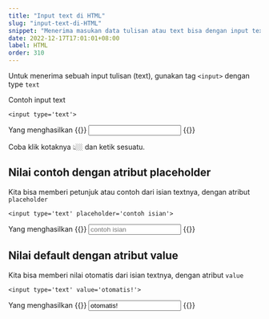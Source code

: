 ```yaml
---
title: "Input text di HTML"
slug: "input-text-di-HTML"
snippet: "Menerima masukan data tulisan atau text bisa dengan input text dari HTML"
date: 2022-12-17T17:01:01+08:00
label: HTML
order: 310
---
```


Untuk menerima sebuah input tulisan (text), gunakan tag `<input>` dengan type `text`

Contoh input text
```
<input type='text'>
```

Yang menghasilkan
{{<rawhtml>}}
<input type='text'>
{{</rawhtml>}}

Coba klik kotaknya  👆🏼 dan ketik sesuatu.

## Nilai contoh dengan atribut placeholder
Kita bisa memberi petunjuk atau contoh dari isian textnya, dengan atribut `placeholder`

```
<input type='text' placeholder='contoh isian'>
```

Yang menghasilkan
{{<rawhtml>}}
<input type='text' placeholder='contoh isian'>
{{</rawhtml>}}

## Nilai default dengan atribut value
Kita bisa memberi nilai otomatis dari isian textnya, dengan atribut `value`

```
<input type='text' value='otomatis!'>
```

Yang menghasilkan
{{<rawhtml>}}
<input type='text' value='otomatis!'>
{{</rawhtml>}}